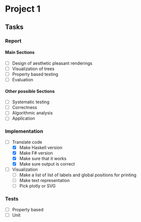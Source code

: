 # Project 1 

## Tasks

### Report

#### Main Sections

- [ ] Design of aesthetic pleasant renderings
- [ ] Visualization of trees
- [ ] Property based testing
- [ ] Evaluation

#### Other possible Sections
- [ ] Systematic testing
- [ ] Correctness
- [ ] Algorithmic analysis
- [ ] Application

### Implementation

- [ ] Translate code
  - [x] Make Haskell version
  - [x] Make F# version
  - [x] Make sure that it works
  - [x] Make sure output is correct
- [ ] Visualization
  - [ ] Make a list of list of labels and global positions for printing
  - [ ] Make text representation
  - [ ] Pick plotly or SVG

### Tests

- [ ] Property based 
- [ ] Unit 
